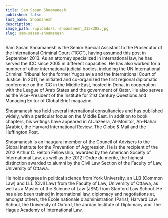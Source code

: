 ```yaml
---
title: Sam Sasan Shoamanesh
published: false
last_name: Shoamanesh
description:
image_path: /uploads/s.-shoamanesh_315x388.jpg
slug: sam-sasan-shoamanesh
---
```



Sam Sasan Shoamanesh is the Senior Special Assistant to the Prosecutor of the International Criminal Court (“ICC”), having assumed this post in September 2013. As an attorney specialized in international law, he has served the ICC since 2005 in different capacities. He has also worked for a number of other international judicial bodies, including the UN International Criminal Tribunal for the former Yugoslavia and the International Court of Justice. In 2011, he initiated and co-organized the first regional diplomatic conference on the ICC in the Middle East, hosted in Doha, in cooperation with the League of Arab States and the government of Qatar. He also serves as the Vice-President of the Institute for 21st Century Questions and Managing Editor of Global Brief magazine.

Shoamanesh has held several international consultancies and has published widely, with a particular focus on the Middle East. In addition to book chapters, his writings have appeared in Al Jazeera, Al-Monitor, An-Nahar (Arabic), the Harvard International Review, The Globe & Mail and the Huffington Post.

Shoamanesh is an inaugural member of the Council of Advisers to the Global Institute for the Prevention of Aggression. He is the recipient of the 2012 Arthur C. Helton Fellowship, awarded by the American Society of International Law, as well as the 2012 l’Ordre du m&eacute;rite, the highest distinction awarded to alumni by the Civil Law Section of the Faculty of Law, University of Ottawa.

He holds degrees in political science from York University, an LLB (Common Law) and LLL (Civil Law) from the Faculty of Law, University of Ottawa, as well as a Master of the Science of Law (JSM) from Stanford Law School. He has also been trained in international law, diplomacy and negotiations at, amongst others, the &Eacute;cole nationale d’administration (Paris), Harvard Law School, the University of Oxford, the Jordan Institute of Diplomacy and The Hague Academy of International Law.